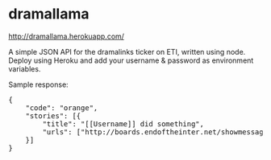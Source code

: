# dramallama

http://dramallama.herokuapp.com/

A simple JSON API for the dramalinks ticker on ETI, written using node.
Deploy using Heroku and add your username & password as environment variables.

Sample response:

<pre>{
	"code": "orange",
	"stories": [{
		"title": "[[Username]] did something",
		"urls": ["http://boards.endoftheinter.net/showmessages.php?topic=sometopic"]
	}]
}</pre>
